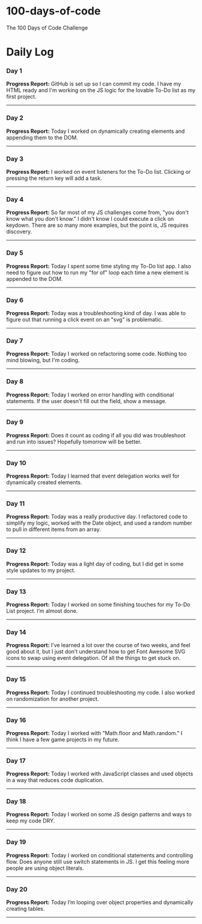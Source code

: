 # 100-days-of-code

The 100 Days of Code Challenge

<h1>Daily Log</h1>
<h3>Day 1</h3>
<p><strong>Progress Report:</strong> GitHub is set up so I can commit my code. I have my HTML ready and I'm working on the JS logic for the lovable To-Do list as my first project.</p>
<hr>
<h3>Day 2</h3>
<p><strong>Progress Report:</strong> Today I worked on dynamically creating elements and appending them to the DOM.</p>
<hr>
<h3>Day 3</h3>
<p><strong>Progress Report:</strong> I worked on event listeners for the To-Do list. Clicking or pressing the return key will add a task.</p>
<hr>
<h3>Day 4</h3>
<p><strong>Progress Report:</strong> So far most of my JS challenges come from, "you don't know what you don't know." I didn't know I could execute a click on keydown. There are so many more examples, but the point is, JS requires discovery.</p>
<hr>
<h3>Day 5</h3>
<p><strong>Progress Report:</strong> Today I spent some time styling my To-Do list app. I also need to figure out how to run my "for of" loop each time a new element is appended to the DOM.</p>
<hr>
<h3>Day 6</h3>
<p><strong>Progress Report:</strong> Today was a troubleshooting kind of day. I was able to figure out that running a click event on an "svg" is problematic.</p>
<hr>
<h3>Day 7</h3>
<p><strong>Progress Report:</strong> Today I worked on refactoring some code. Nothing too mind blowing, but I'm coding.</p>
<hr>
<h3>Day 8</h3>
<p><strong>Progress Report:</strong> Today I worked on error handling with conditional statements. If the user doesn't fill out the field, show a message.</p>
<hr>
<h3>Day 9</h3>
<p><strong>Progress Report:</strong> Does it count as coding if all you did was troubleshoot and run into issues? Hopefully tomorrow will be better.</p>
<hr>
<h3>Day 10</h3>
<p><strong>Progress Report:</strong> Today I learned that event delegation works well for dynamically created elements.</p>
<hr>
<h3>Day 11</h3>
<p><strong>Progress Report:</strong> Today was a really productive day. I refactored code to simplify my logic, worked with the Date object, and used a random number to pull in different items from an array.</p>
<hr>
<h3>Day 12</h3>
<p><strong>Progress Report:</strong> Today was a light day of coding, but I did get in some style updates to my project.</p>
<hr>
<h3>Day 13</h3>
<p><strong>Progress Report:</strong> Today I worked on some finishing touches for my To-Do List project. I’m almost done.</p>
<hr>
<h3>Day 14</h3>
<p><strong>Progress Report:</strong> I’ve learned a lot over the course of two weeks, and feel good about it, but I just don’t understand how to get Font Awesome SVG icons to swap using event delegation. Of all the things to get stuck on.</p>
<hr>
<h3>Day 15</h3>
<p><strong>Progress Report:</strong> Today I continued troubleshooting my code. I also worked on randomization for another project.</p>
<hr>
<h3>Day 16</h3>
<p><strong>Progress Report:</strong> Today I worked with "Math.floor and Math.random." I think I have a few game projects in my future.</p>
<hr>
<h3>Day 17</h3>
<p><strong>Progress Report:</strong> Today I worked with JavaScript classes and used objects in a way that reduces code duplication.</p>
<hr>
<h3>Day 18</h3>
<p><strong>Progress Report:</strong> Today I worked on some JS design patterns and ways to keep my code DRY.</p>
<hr>
<h3>Day 19</h3>
<p><strong>Progress Report:</strong> Today I worked on conditional statements and controlling flow. Does anyone still use switch statements in JS. I get this feeling more people are using object literals.</p>
<hr>
<h3>Day 20</h3>
<p><strong>Progress Report:</strong> Today I’m looping over object properties and dynamically creating tables.</p>
<hr>
